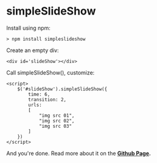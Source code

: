 # simpleSlideShow

Install using npm:
~~~~
> npm install simpleslideshow
~~~~

Create an empty div:
~~~~
<div id='slideShow'></div>
~~~~

Call simpleSlideShow(), customize:
~~~~
<script>
    $('#slideShow').simpleSlideShow({
        time: 6,
        transition: 2,
        urls:
        [
            "img src 01",
            "img src 02",
            "img src 03"
        ]
    })
</script>
~~~~

And you're done. Read more about it on the **[Github Page](https://michaeldfaber.github.io/simpleSlideShow/).**

